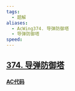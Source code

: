 ```yaml
---
tags:
  - 题解
aliases:
  - AcWing374. 导弹防御塔
  - 导弹防御塔
speed:
---
```

## [374. 导弹防御塔](https://www.acwing.com/problem/content/376/)



#### [AC代码]()

```cpp

```
